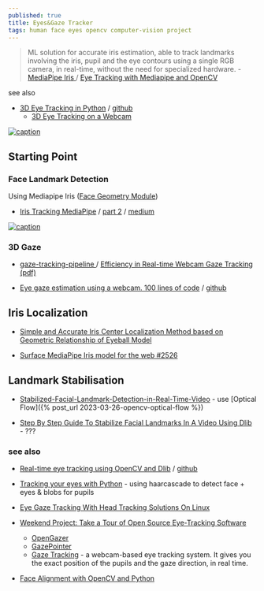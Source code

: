 ```yaml
---
published: true
title: Eyes&Gaze Tracker
tags: human face eyes opencv computer-vision project
---
```

> ML solution for accurate iris estimation, able to track landmarks involving the iris, pupil and the eye contours using a single RGB camera, in real-time, without the need for specialized hardware. - [MediaPipe Iris ](https://google.github.io/mediapipe/solutions/iris.html) / [Eye Tracking with Mediapipe and OpenCV](https://kh-monib.medium.com/title-gaze-tracking-with-opencv-and-mediapipe-318ac0c9c2c3)

see also
- [3D Eye Tracking in Python](https://www.youtube.com/watch?v=zuoOvywtwtA) / [github](https://github.com/JEOresearch/EyeTracker/tree/main/3DTracker)
	- [3D Eye Tracking on a Webcam ](https://www.youtube.com/watch?v=6J6Rb7f-Cls)

[![caption](https://github.com/pperle/gaze-tracking-pipeline/raw/main/docs/gaze_tracking_pipeline.png)](https://github.com/pperle/gaze-tracking-pipeline)


## Starting Point

### Face Landmark Detection
Using Mediapipe Iris ([Face Geometry Module](https://github.com/google/mediapipe/wiki/MediaPipe-Face-Mesh))
- [Iris Tracking MediaPipe](https://www.youtube.com/watch?v=DNKAvDeqH_Y) / [part 2](https://www.youtube.com/watch?v=8CIxfcbGU3s) / [medium](https://medium.com/mlearning-ai/iris-segmentation-mediapipe-python-a4deb711aae3)

[![caption](https://1.bp.blogspot.com/-N494e9_yk00/XywzbwgHMgI/AAAAAAAAGUo/4rWZgcvMPaQVphDK6SSeDZp8-79REaIAwCLcBGAsYHQ/s0/image8.gif)](https://ai.googleblog.com/2020/08/mediapipe-iris-real-time-iris-tracking.html)

### 3D Gaze

- [gaze-tracking-pipeline ](https://github.com/pperle/gaze-tracking-pipeline) / [Efficiency in Real-time Webcam Gaze Tracking (pdf)](https://arxiv.org/pdf/2009.01270v1.pdf)


- [Eye gaze estimation using a webcam. 100 lines of code](https://medium.com/mlearning-ai/eye-gaze-estimation-using-a-webcam-in-100-lines-of-code-570d4683fe23) / [github](https://github.com/amitt1236/Gaze_estimation)

## Iris Localization
- [Simple and Accurate Iris Center Localization Method 
based on Geometric Relationship of Eyeball Model ](https://www.researchgate.net/publication/335427069_Simple_and_Accurate_Iris_Center_Localization_Method_based_on_Geometric_Relationship_of_Eyeball_Model)

- [ Surface MediaPipe Iris model for the web #2526 ](https://github.com/google/mediapipe/issues/2526)

## Landmark Stabilisation

- [Stabilized-Facial-Landmark-Detection-in-Real-Time-Video](https://github.com/mayankvik2/Stabilized-Facial-Landmark-Detection-in-Real-Time-Video/blob/master/Stabilized%20Vedio.ipynb) - use [Optical Flow]({% post_url 2023-03-26-opencv-optical-flow %})

- [Step By Step Guide To Stabilize Facial Landmarks In A Video Using Dlib](https://analyticsindiamag.com/step-by-step-guide-to-stabilize-facial-landmarks-in-a-video-using-dlib/) - ???

### see also

- [Real-time eye tracking using OpenCV and Dlib](https://towardsdatascience.com/real-time-eye-tracking-using-opencv-and-dlib-b504ca724ac6) / [github](https://github.com/vardanagarwal/Proctoring-AI)

- [Tracking your eyes with Python](https://medium.com/@stepanfilonov/tracking-your-eyes-with-python-3952e66194a6) - using haarcascade to detect face + eyes & blobs for pupils

- [Eye Gaze Tracking With Head Tracking Solutions On Linux](https://unix.stackexchange.com/questions/680253/eye-gaze-tracking-with-head-tracking-solutions-on-linux)
- [Weekend Project: Take a Tour of Open Source Eye-Tracking Software](https://www.linux.com/training-tutorials/weekend-project-take-tour-open-source-eye-tracking-software/)
	- [OpenGazer](https://github.com/opengazer/OpenGazer)
	- [GazePointer](https://gazerecorder.com/gazepointer/)
    - [Gaze Tracking](https://github.com/antoinelame/GazeTracking) - a webcam-based eye tracking system. It gives you the exact position of the pupils and the gaze direction, in real time.
    
- [Face Alignment with OpenCV and Python](https://pyimagesearch.com/2017/05/22/face-alignment-with-opencv-and-python/)
